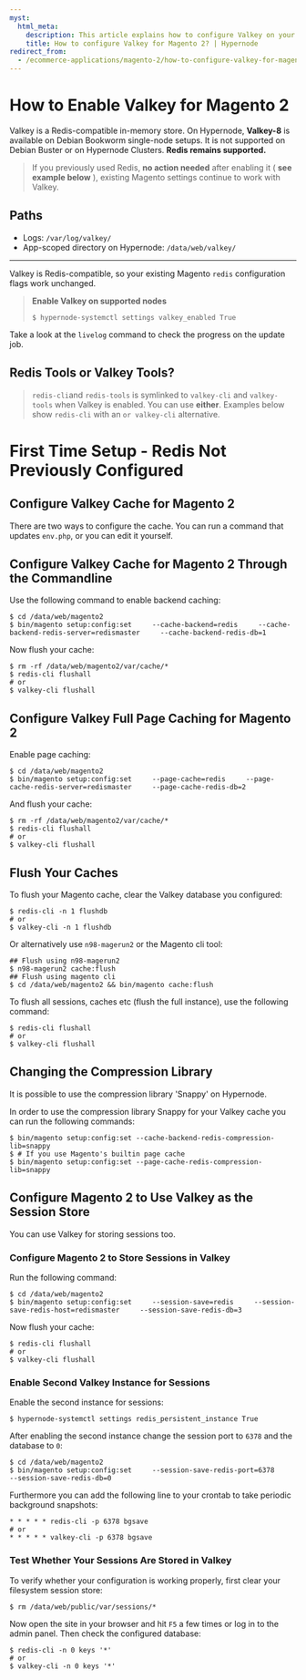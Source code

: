 ```yaml
---
myst:
  html_meta:
    description: This article explains how to configure Valkey on your Magento 2 shop on Hypernode and how to work with redis-cli or valkey-cli.
    title: How to configure Valkey for Magento 2? | Hypernode
redirect_from:
  - /ecommerce-applications/magento-2/how-to-configure-valkey-for-magento-2/
---
```


# How to Enable Valkey for Magento 2

Valkey is a Redis-compatible in-memory store. On Hypernode, **Valkey-8** is available on Debian Bookworm single-node setups. It is not supported on Debian Buster or on Hypernode Clusters. **Redis remains supported.**

> If you previously used Redis, **no action needed** after enabling it ( **see example below** ), existing Magento settings continue to work with Valkey.
>
## Paths

- Logs: `/var/log/valkey/`
- App-scoped directory on Hypernode: `/data/web/valkey/`

---

Valkey is Redis-compatible, so your existing Magento `redis` configuration flags work unchanged.

> **Enable Valkey on supported nodes**
>
> ```console
> $ hypernode-systemctl settings valkey_enabled True
> ```

Take a look at the `livelog` command to check the progress on the update job.

## Redis Tools or Valkey Tools?

> `redis-cli`and `redis-tools` is symlinked to `valkey-cli` and `valkey-tools` when Valkey is enabled. You can use **either**. Examples below show `redis-cli` with an `or valkey-cli` alternative.


# First Time Setup - Redis Not Previously Configured

## Configure Valkey Cache for Magento 2

There are two ways to configure the cache. You can run a command that updates `env.php`, or you can edit it yourself.

## Configure Valkey Cache for Magento 2 Through the Commandline

Use the following command to enable backend caching:

```console
$ cd /data/web/magento2
$ bin/magento setup:config:set     --cache-backend=redis     --cache-backend-redis-server=redismaster     --cache-backend-redis-db=1
```

Now flush your cache:

```console
$ rm -rf /data/web/magento2/var/cache/*
$ redis-cli flushall
# or
$ valkey-cli flushall
```

## Configure Valkey Full Page Caching for Magento 2

Enable page caching:

```console
$ cd /data/web/magento2
$ bin/magento setup:config:set     --page-cache=redis     --page-cache-redis-server=redismaster     --page-cache-redis-db=2
```

And flush your cache:

```console
$ rm -rf /data/web/magento2/var/cache/*
$ redis-cli flushall
# or
$ valkey-cli flushall
```

## Flush Your Caches

To flush your Magento cache, clear the Valkey database you configured:

```console
$ redis-cli -n 1 flushdb
# or
$ valkey-cli -n 1 flushdb
```

Or alternatively use `n98-magerun2` or the Magento cli tool:

```console
## Flush using n98-magerun2
$ n98-magerun2 cache:flush
## Flush using magento cli
$ cd /data/web/magento2 && bin/magento cache:flush
```

To flush all sessions, caches etc (flush the full instance), use the following command:

```console
$ redis-cli flushall
# or
$ valkey-cli flushall
```

## Changing the Compression Library

It is possible to use the compression library 'Snappy' on Hypernode.

In order to use the compression library Snappy for your Valkey cache you can run the following commands:

```console
$ bin/magento setup:config:set --cache-backend-redis-compression-lib=snappy
$ # If you use Magento's builtin page cache
$ bin/magento setup:config:set --page-cache-redis-compression-lib=snappy
```

## Configure Magento 2 to Use Valkey as the Session Store

You can use Valkey for storing sessions too.

### Configure Magento 2 to Store Sessions in Valkey

Run the following command:

```console
$ cd /data/web/magento2
$ bin/magento setup:config:set     --session-save=redis     --session-save-redis-host=redismaster     --session-save-redis-db=3
```

Now flush your cache:

```console
$ redis-cli flushall
# or
$ valkey-cli flushall
```

### Enable Second Valkey Instance for Sessions

Enable the second instance for sessions:

```console
$ hypernode-systemctl settings redis_persistent_instance True
```

After enabling the second instance change the session port to `6378` and the database to `0`:

```console
$ cd /data/web/magento2
$ bin/magento setup:config:set     --session-save-redis-port=6378     --session-save-redis-db=0
```

Furthermore you can add the following line to your crontab to take periodic background snapshots:

```
* * * * * redis-cli -p 6378 bgsave
# or
* * * * * valkey-cli -p 6378 bgsave
```

### Test Whether Your Sessions Are Stored in Valkey

To verify whether your configuration is working properly, first clear your filesystem session store:

```console
$ rm /data/web/public/var/sessions/*
```

Now open the site in your browser and hit `F5` a few times or log in to the admin panel. Then check the configured database:

```console
$ redis-cli -n 0 keys '*'
# or
$ valkey-cli -n 0 keys '*'
```
